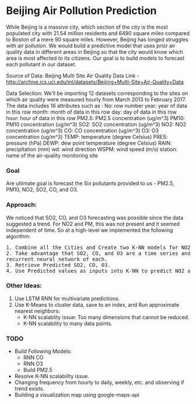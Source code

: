 # Beijing Air Pollution Prediction

While Beijing is a massive city, which section of the city is the most populated city with 21.54 million residents and 6490 square miles compared to Boston of a mere 90 square miles. However, Beijing has longed struggles with air pollution. We would build a predictive model that uses prior air quality data in different areas in Beijing so that the city would know which area is most affected to its citizens. Our goal is to build models to forecast each pollutant in our dataset.

Source of Data: Beijing Multi Site Air Quality Data							   Link -  http://archive.ics.uci.edu/ml/datasets/Beijing+Multi-Site+Air-Quality+Data

Data Selection: 
We’ll be importing 12 datasets corresponding to the sites on which air quality were measured hourly from March 2013 to February 2017. The data includes 16 attributes such as :
No: row number						        year: year of data in this row
month: month of data in this row					day: day of data in this row
hour: hour of data in this row			    PM2.5: PM2.5 concentration (ug/m^3)
PM10: PM10 concentration (ug/m^3)		          SO2: SO2 concentration (ug/m^3)
NO2: NO2 concentration (ug/m^3)                		   CO: CO concentration (ug/m^3)	O3: O3 concentration (ug/m^3)			     TEMP: temperature (degree Celsius)
PRES: pressure (hPa)		          DEWP: dew point temperature (degree Celsius)
RAIN: precipitation (mm)					      		   wd: wind direction
WSPM: wind speed (m/s)			  station: name of the air-quality monitoring site


### Goal 

Are ultimate goal is forecast the Six pollutants provided to us - PM2.5, PM10, 
NO2, SO2, CO, and O3. 

### Approach:

We noticed that SO2, CO, and O3 forecasting was possible since the data
suggested a trend. For NO2 and PM, this was not present and it seemed 
independent of time. So at a high-level we implemented the following algorithm:

<pre>
1. Combine all the Cities and Create two K-NN models for NO2 and PM. 
2. Take advantage that SO2, CO, and O3 are a time series and create a 
recurrent neural network of each. 
3. Retrieve Predicted SO2, CO, O3. 
4. Use Predicted values as inputs into K-NN to predict NO2 and PM.
</pre>

### Other Ideas:
1. Use LSTM RNN for multivariate predictions.
2. Use K-Means to cluster data, save to an index,
and Run approximate nearest neighbors: 
    - K-NN scalablity issue: Too many dimensions that cannot be reduced.
    - K-NN scalability to many data points.
    
### TODO
- Build Following Models:
    - RNN CO
    - RNN O3
    - Build PM2.5
- Resolve K-NN scalability issue.
- Changing frequency from hourly to daily, weekly, etc. and observing 
if trend exists. 
- Building a visualization map using google-maps-api